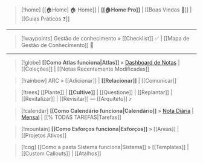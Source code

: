 
> [!home] [[🏠Home| 🏠 Home]] | **[[🏠Home Pro]]** | [[Boas Vindas 🎉]] | [[Guias Práticos ❓]]

---

> [!waypoints] Gestão de conhecimento » [[Checklist]] ✅ | [[Mapa de Gestão de Conhecimento]] 🧠  

---

> [!globe] **[[Como Atlas funciona|Atlas]]** » [Dashboard de Notas](obsidian://adv-uri?vault=obsidian-ACE-ARC&commandid=dashboard-navigator%3Adashboard) | [[Coleções]]  | [[Notas Recentemente Modificadas]] 

> [!rainbow] ARC » [[Adicionar]] | **[[Relacionar]]** | [[Comunicar]] 

> [!trees] [[Plante]] | **[[Cultive]]** | [[Questione]] | [[Replantar]] | [[Revitalizar]] | [[Revisitar]] — [[Arquiteto]] ⤴️  

> [!calendar] **[[Como Calendário funciona|Calendário]]** » [Nota Diária](obsidian://adv-uri?vault=obsidian-ACE-ARC&commandid=periodic-notes%3Aopen-daily-note) | [Mensal](obsidian://adv-uri?vault=obsidian-ACE-ARC&commandid=periodic-notes%3Aopen-monthly-note) | [[% TODAS TAREFAS|Tarefas]] 

> [!mountain] **[[Como Esforços funciona|Esforços]]** » [[Areas]] | [[Projetos Ativos]]  

> [!cog] [[Como a pasta Sistema funciona|Sistema]] » [[Templates]] | [[Custom Callouts]] | [[Atalhos]]
> 




